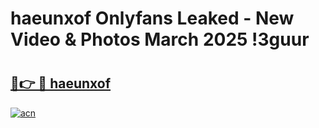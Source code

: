 # haeunxof Onlyfans Leaked - New Video & Photos March 2025 !3guur

# <h2><a href="https://m0rh3q.iuczelnia.edu.pl?title=haeunxof&ref=3guur">🔗👉 🔴 haeunxof</a></h2>

[![acn](https://github.com/user-attachments/assets/0f9c940e-d8b0-45ae-aac7-cd30a18b3e1c)](https://m0rh3q.iuczelnia.edu.pl?title=haeunxof&ref=3guur)

